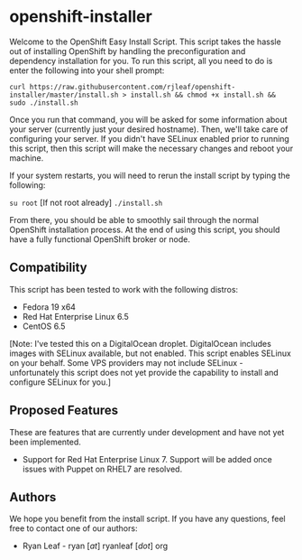 openshift-installer
===================
Welcome to the OpenShift Easy Install Script. This script takes the hassle out of installing OpenShift by handling the preconfiguration and dependency installation for you. To run this script, all you need to do is enter the following into your shell prompt:

```curl https://raw.githubusercontent.com/rjleaf/openshift-installer/master/install.sh > install.sh && chmod +x install.sh && sudo ./install.sh```

Once you run that command, you will be asked for some information about your server (currently just your desired hostname). Then, we'll take care of configuring your server. If you didn't have SELinux enabled prior to running this script, then this script will make the necessary changes and reboot your machine.

If your system restarts, you will need to rerun the install script by typing the following:

```su root``` [If not root already]
```./install.sh```

From there, you should be able to smoothly sail through the normal OpenShift installation process. At the end of using this script, you should have a fully functional OpenShift broker or node.

## Compatibility ##
This script has been tested to work with the following distros:
  - Fedora 19 x64
  - Red Hat Enterprise Linux 6.5
  - CentOS 6.5

[Note: I've tested this on a DigitalOcean droplet. DigitalOcean includes images with SELinux available, but not enabled. This script enables SELinux on your behalf. Some VPS providers may not include SELinux - unfortunately this script does not yet provide the capability to install and configure SELinux for you.]


## Proposed Features ##
These are features that are currently under development and have not yet been implemented.
  - Support for Red Hat Enterprise Linux 7. Support will be added once issues with Puppet on RHEL7 are resolved.   
  
## Authors ##
We hope you benefit from the install script. If you have any questions, feel free to contact one of our authors:

- Ryan Leaf - ryan [*at*] ryanleaf [*dot*] org
